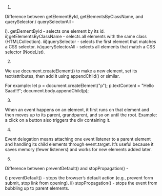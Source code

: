 1. 
Difference between getElementById, getElementsByClassName, and querySelector / querySelectorAll -

i). getElementById - selects one element by its id.
ii)getElementsByClassName - selects all elements with the same class (HTMLCollection).
iii)querySelector - selects the first element that matches a CSS selector.
iv)querySelectorAll - selects all elements that match a CSS selector (NodeList).

2. 
We use document.createElement() to make a new element, set its text/attributes, then add it using appendChild() or similar.

For example:
let p = document.createElement("p");
p.textContent = "Hello Saad!!!";
document.body.appendChild(p);

3. 
When an event happens on an element, it first runs on that element and then moves up to its parent, grandparent, and so on until the root. 
Example: a click on a button also triggers the div containing it.

4. 
Event delegation means attaching one event listener to a parent element and handling its child elements through event.target.
It’s useful because it saves memory (fewer listeners) and works for new elements added later.

5. 
Difference between preventDefault() and stopPropagation() -

i) preventDefault() - stops the browser’s default action (e.g., prevent form submit, stop link from opening).
ii) stopPropagation() - stops the event from bubbling up to parent elements.
